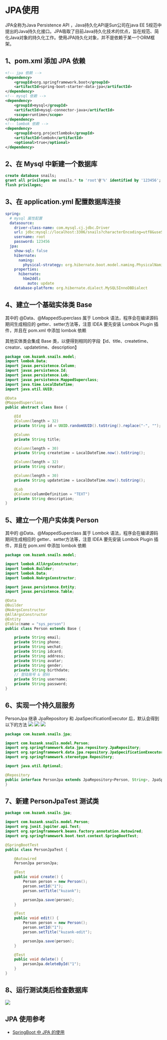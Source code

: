 
# JPA使用
JPA全称为Java Persistence API ，Java持久化API是Sun公司在java EE 5规范中提出的Java持久化接口。JPA吸取了目前Java持久化技术的优点，旨在规范、简化Java对象的持久化工作。使用JPA持久化对象，并不是依赖于某一个ORM框架。

## 1、pom.xml 添加 JPA 依赖
```xml
<!-- jpa 依赖 -->
<dependency>
	<groupId>org.springframework.boot</groupId>
	<artifactId>spring-boot-starter-data-jpa</artifactId>
</dependency>
<!-- mysql 依赖 -->
<dependency>
	<groupId>mysql</groupId>
	<artifactId>mysql-connector-java</artifactId>
	<scope>runtime</scope>
</dependency>
<!-- lombok 依赖 -->
<dependency>
	<groupId>org.projectlombok</groupId>
	<artifactId>lombok</artifactId>
	<optional>true</optional>
</dependency>
```

## 2、在 Mysql 中新建一个数据库 
```sql
create database snails;
grant all privileges on snails.* to 'root'@'%' identified by '123456';
flush privileges;
```

## 3、在 application.yml 配置数据库连接
```yaml
spring:
  # mysql 属性配置
  datasource:
    driver-class-name: com.mysql.cj.jdbc.Driver
    url: jdbc:mysql://localhost:3306/snails?characterEncoding=utf8&useSSL=false&serverTimezone=GMT%2B8
    username: root
    password: 123456
  jpa:
    show-sql: false
    hibernate:
      naming:
        physical-strategy: org.hibernate.boot.model.naming.PhysicalNamingStrategyStandardImpl
    properties:
      hibernate:
        hbm2ddl:
          auto: update
    database-platform: org.hibernate.dialect.MySQL5InnoDBDialect
```

## 4、建立一个基础实体类 Base
其中的 @Data、@MappedSuperclass 属于 Lombok 语法，程序会在编译源码期间生成相应的 getter、setter方法等，注意 IDEA 要先安装 Lombok Plugin 插件，并且在 pom.xml 中添加 lombok 依赖

其他实体类会集成 Base 类，以便得到相同的字段【id、title、createtime、creator、updatetime、description】
```java
package com.kuzank.snails.model;
import lombok.Data;
import javax.persistence.Column;
import javax.persistence.Id;
import javax.persistence.Lob;
import javax.persistence.MappedSuperclass;
import java.time.LocalDateTime;
import java.util.UUID;

@Data
@MappedSuperclass
public abstract class Base {

    @Id
    @Column(length = 32)
    private String id = UUID.randomUUID().toString().replace("-", "");

    @Column
    private String title;

    @Column(length = 30)
    private String createtime = LocalDateTime.now().toString();

    @Column(length = 32)
    private String creator;

    @Column(length = 30)
    private String updatetime = LocalDateTime.now().toString();

    @Lob
    @Column(columnDefinition = "TEXT")
    private String description;
}
```

## 5、建立一个用户实体类 Person
其中的 @Data、@MappedSuperclass 属于 Lombok 语法，程序会在编译源码期间生成相应的 getter、setter方法等，注意 IDEA 要先安装 Lombok Plugin 插件，并且在 pom.xml 中添加 lombok 依赖
```java
package com.kuzank.snails.model;

import lombok.AllArgsConstructor;
import lombok.Builder;
import lombok.Data;
import lombok.NoArgsConstructor;

import javax.persistence.Entity;
import javax.persistence.Table;

@Data
@Builder
@NoArgsConstructor
@AllArgsConstructor
@Entity
@Table(name = "sys_person")
public class Person extends Base {

    private String email;
    private String phone;
    private String wechat;
    private String idcard;
    private String address;
    private String avatar;
    private String gender;
    private String birthdate;
    // 登陆账号 & 密码
    private String username;
    private String password;
}
```

## 6、实现一个持久层服务
PersonJpa 继承 JpaRepository 和 JpaSpecificationExecutor 后，默认会得到以下的方法
![](https://tva1.sinaimg.cn/large/006tNbRwgy1gakkwwzb4hj30fa062wf3.jpg)
![](https://tva1.sinaimg.cn/large/006tNbRwgy1gakkxl9u06j30f7067mxt.jpg)
![](https://tva1.sinaimg.cn/large/006tNbRwgy1gakkykik57j30fc078q3p.jpg)
```java
package com.kuzank.snails.jpa;

import com.kuzank.snails.model.Person;
import org.springframework.data.jpa.repository.JpaRepository;
import org.springframework.data.jpa.repository.JpaSpecificationExecutor;
import org.springframework.stereotype.Repository;

import java.util.Optional;

@Repository
public interface PersonJpa extends JpaRepository<Person, String>, JpaSpecificationExecutor {
}
```

## 7、新建 PersonJpaTest 测试类
```java
package com.kuzank.snails.jpa;

import com.kuzank.snails.model.Person;
import org.junit.jupiter.api.Test;
import org.springframework.beans.factory.annotation.Autowired;
import org.springframework.boot.test.context.SpringBootTest;

@SpringBootTest
public class PersonJpaTest {

    @Autowired
    PersonJpa personJpa;

    @Test
    public void create() {
        Person person = new Person();
        person.setId("1");
        person.setTitle("kuzank");

        personJpa.save(person);
    }

    @Test
    public void edit() {
        Person person = new Person();
        person.setId("1");
        person.setTitle("kuzank-edit");

        personJpa.save(person);
    }

    @Test
    public void delete() {
        personJpa.deleteById("1");
    }
}
```

## 8、运行测试类后检查数据库
![](https://tva1.sinaimg.cn/large/006tNbRwgy1gakl45h5oij30cc0doq4g.jpg)


## JPA 使用参考
- [SpringBoot 中 JPA 的使用](https://www.jianshu.com/p/c14640b63653)

